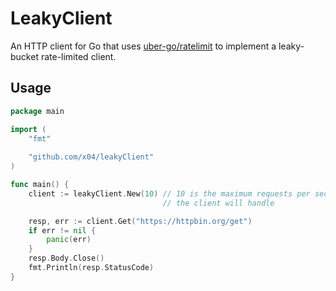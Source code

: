 # LeakyClient

An HTTP client for Go that uses [uber-go/ratelimit](https://github.com/uber-go/ratelimit)
to implement a leaky-bucket rate-limited client.

## Usage

```go
package main

import (
    "fmt"
    
    "github.com/x04/leakyClient"
)

func main() {
    client := leakyClient.New(10) // 10 is the maximum requests per second
                                  // the client will handle

    resp, err := client.Get("https://httpbin.org/get")
    if err != nil {
        panic(err)
    }
    resp.Body.Close()
    fmt.Println(resp.StatusCode)
}
```
